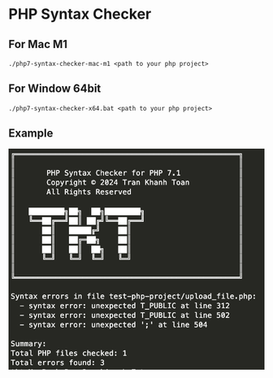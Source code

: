 # PHP Syntax Checker
## For Mac M1
```shell
./php7-syntax-checker-mac-m1 <path to your php project>
```

## For Window 64bit
```shell
./php7-syntax-checker-x64.bat <path to your php project>
```

## Example
![](result.png)
